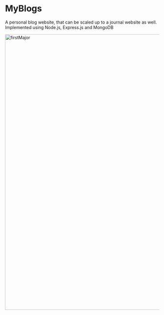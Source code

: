 # MyBlogs
A personal blog website, that can be scaled up to a journal website as well. Implemented using Node.js, Express.js and MongoDB


<img width="897" alt="firstMajor" src="https://user-images.githubusercontent.com/98750072/208772319-d47d18f2-d4e3-4510-968a-5a901f7546e3.png">
